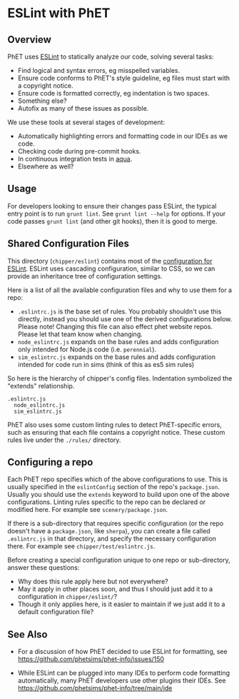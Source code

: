 # ESLint with PhET

## Overview

PhET uses [ESLint](https://eslint.org/) to statically analyze our code, solving several tasks:

- Find logical and syntax errors, eg misspelled variables.
- Ensure code conforms to PhET's style guideline, eg files must start with a copyright notice.
- Ensure code is formatted correctly, eg indentation is two spaces.
- Something else?
- Autofix as many of these issues as possible.

We use these tools at several stages of development:

- Automatically highlighting errors and formatting code in our IDEs as we code.
- Checking code during pre-commit hooks.
- In continuous integration tests in [aqua](https://github.com/phetsims/aqua).
- Elsewhere as well?

## Usage

For developers looking to ensure their changes pass ESLint, the typical entry point is to run `grunt lint`.
See `grunt lint --help` for options. If your code passes `grunt lint` (and other git hooks), then it is good to
merge.

## Shared Configuration Files

This directory (`chipper/eslint`) contains most of the
[configuration for ESLint](https://eslint.org/docs/user-guide/configuring/). ESLint uses cascading configuration,
similar to CSS, so we can provide an inheritance tree of configuration settings.

Here is a list of all the available configuration files and why to use them for a repo:

- `.eslintrc.js` is the base set of rules. You probably shouldn't use this directly, instead you should use one of the
  derived configurations below. Please note! Changing this file can also effect phet website repos. Please let that team
  know when changing.
- `node_eslintrc.js` expands on the base rules and adds configuration only intended for Node.js code (i.e. `perennial`).
- `sim_eslintrc.js` expands on the base rules and adds configuration intended for code run in sims (think of this as es5
  sim rules)

So here is the hierarchy of chipper's config files. Indentation symbolized the "extends" relationship.

```
.eslintrc.js
  node_eslintrc.js
  sim_eslintrc.js
```

PhET also uses some custom linting rules to detect PhET-specific errors, such as ensuring that each file contains a
copyright notice. These custom rules live under the `./rules/` directory.

## Configuring a repo

Each PhET repo specifies which of the above configurations to use. This is usually specified in the `eslintConfig`
section of the repo's `package.json`. Usually you should use the `extends` keyword to build upon one of the above
configurations. Linting rules specific to the repo can be declared or modified here. For example
see `scenery/package.json`.

If there is a sub-directory that requires specific configuration (or the repo doesn't have a `package.json`,
like `sherpa`), you can create a file called `.eslintrc.js` in that directory, and specify the necessary configuration
there. For example see `chipper/test/eslintrc.js`.

Before creating a special configuration unique to one repo or sub-directory, answer these questions:

- Why does this rule apply here but not everywhere?
- May it apply in other places soon, and thus I should just add it to a configuration in `chipper/eslint/`?
- Though it only applies here, is it easier to maintain if we just add it to a default configuration file?

## See Also

- For a discussion of how PhET decided to use ESLint for formatting, see
  https://github.com/phetsims/phet-info/issues/150

- While ESLint can be plugged into many IDEs to perform code formatting automatically, many PhET developers use other
  plugins their IDEs. See https://github.com/phetsims/phet-info/tree/main/ide
